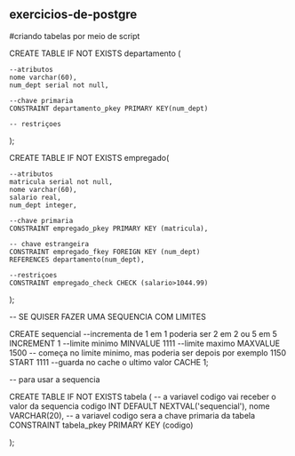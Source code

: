 ## exercicios-de-postgre
#criando tabelas por meio de script

CREATE TABLE IF NOT EXISTS departamento (

	--atributos
	nome varchar(60),
	num_dept serial not null,
	
	--chave primaria
	CONSTRAINT departamento_pkey PRIMARY KEY(num_dept)
	
	-- restriçoes
	

);

CREATE TABLE IF NOT EXISTS empregado(
	
	--atributos
	matricula serial not null,
	nome varchar(60),
	salario real,
	num_dept integer,
	
	--chave primaria
	CONSTRAINT empregado_pkey PRIMARY KEY (matricula),
	
	-- chave estrangeira
	CONSTRAINT empregado_fkey FOREIGN KEY (num_dept)
	REFERENCES departamento(num_dept),
	
	--restriçoes
	CONSTRAINT empregado_check CHECK (salario>1044.99)

);


 -- SE QUISER FAZER UMA SEQUENCIA COM LIMITES

CREATE sequencial
--incrementa de 1 em 1 poderia ser 2 em 2 ou 5 em 5
INCREMENT 1
--limite minimo
MINVALUE 1111
--limite maximo
MAXVALUE 1500
-- começa no limite minimo, mas poderia ser depois por exemplo 1150
START 1111
--guarda no cache o ultimo valor
CACHE 1;

-- para usar a sequencia

CREATE TABLE IF NOT EXISTS tabela (
-- a variavel codigo vai receber o valor da sequencia
codigo INT DEFAULT NEXTVAL('sequencial'),
nome VARCHAR(20),
-- a variavel codigo sera a chave primaria da tabela
CONSTRAINT tabela_pkey PRIMARY KEY (codigo)

);
